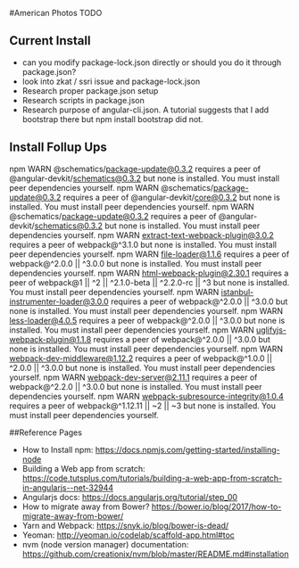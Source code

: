 #American Photos TODO

## Current Install
* can you modify package-lock.json directly or should you do it through package.json?
* look into zkat / ssri issue and package-lock.json
* Research proper package.json setup
* Research scripts in package.json
* Research purpose of angular-cli.json. A tutorial suggests that I add bootstrap there but npm install bootstrap did not.


## Install Follup Ups
npm WARN @schematics/package-update@0.3.2 requires a peer of @angular-devkit/schematics@0.3.2 but none is installed. You must install peer dependencies yourself.
npm WARN @schematics/package-update@0.3.2 requires a peer of @angular-devkit/core@0.3.2 but none is installed. You must install peer dependencies yourself.
npm WARN @schematics/package-update@0.3.2 requires a peer of @angular-devkit/schematics@0.3.2 but none is installed. You must install peer dependencies yourself.
npm WARN extract-text-webpack-plugin@3.0.2 requires a peer of webpack@^3.1.0 but none is installed. You must install peer dependencies yourself.
npm WARN file-loader@1.1.6 requires a peer of webpack@^2.0.0 || ^3.0.0 but none is installed. You must install peer dependencies yourself.
npm WARN html-webpack-plugin@2.30.1 requires a peer of webpack@1 || ^2 || ^2.1.0-beta || ^2.2.0-rc || ^3 but none is installed. You must install peer dependencies yourself.
npm WARN istanbul-instrumenter-loader@3.0.0 requires a peer of webpack@^2.0.0 || ^3.0.0 but none is installed. You must install peer dependencies yourself.
npm WARN less-loader@4.0.5 requires a peer of webpack@^2.0.0 || ^3.0.0 but none is installed. You must install peer dependencies yourself.
npm WARN uglifyjs-webpack-plugin@1.1.8 requires a peer of webpack@^2.0.0 || ^3.0.0 but none is installed. You must install peer dependencies yourself.
npm WARN webpack-dev-middleware@1.12.2 requires a peer of webpack@^1.0.0 || ^2.0.0 || ^3.0.0 but none is installed. You must install peer dependencies yourself.
npm WARN webpack-dev-server@2.11.1 requires a peer of webpack@^2.2.0 || ^3.0.0 but none is installed. You must install peer dependencies yourself.
npm WARN webpack-subresource-integrity@1.0.4 requires a peer of webpack@^1.12.11 || ~2 || ~3 but none is installed. You must install peer dependencies yourself.



##Reference Pages
* How to Install npm: https://docs.npmjs.com/getting-started/installing-node
* Building a Web app from scratch: https://code.tutsplus.com/tutorials/building-a-web-app-from-scratch-in-angularjs--net-32944
* Angularjs docs: https://docs.angularjs.org/tutorial/step_00
* How to migrate away from Bower? https://bower.io/blog/2017/how-to-migrate-away-from-bower/
* Yarn and Webpack: https://snyk.io/blog/bower-is-dead/
* Yeoman: http://yeoman.io/codelab/scaffold-app.html#toc
* nvm (node version manager) documentation: https://github.com/creationix/nvm/blob/master/README.md#installation

